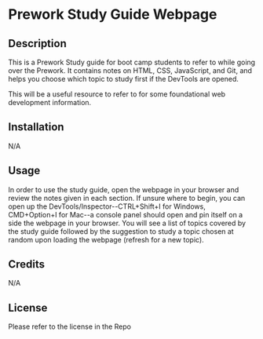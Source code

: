 # Prework Study Guide Webpage

## Description

This is a Prework Study guide for boot camp students to refer to while going over the Prework. It contains notes on HTML, CSS, JavaScript, and Git, and helps you choose which topic to study first if the DevTools are opened.

This will be a useful resource to refer to for some foundational web development information.

## Installation

N/A

## Usage

In order to use the study guide, open the webpage in your browser and review the notes given in each section. If unsure where to begin, you can open up the DevTools/Inspector--CTRL+Shift+I for Windows, CMD+Option+I for Mac--a console panel should open and pin itself on a side the webpage in your browser. You will see a list of topics covered by the study guide followed by the suggestion to study a topic chosen at random upon loading the webpage (refresh for a new topic).

## Credits

N/A

## License

Please refer to the license in the Repo
